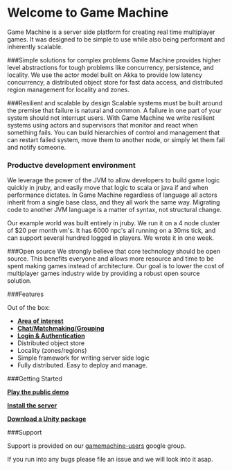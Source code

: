 
# Welcome to Game Machine

Game Machine is a server side platform for creating real time multiplayer games.  It was designed to be simple
to use while also being performant and inherently scalable.

###Simple solutions for complex problems
Game Machine provides higher level abstractions for tough problems like concurrency, persistence, and locality.  We use the actor model built on Akka to provide low latency concurrency, a distributed object store for fast data access, and distributed region management for locality and zones.

###Resilient and scalable by design
Scalable systems must be built around the premise that failure is natural and common.  A failure in one part of your system should not interrupt users.  With Game Machine we write resilient systems using actors and supervisors that monitor and react when something fails.  You can build hierarchies of control and management that can restart failed system, move them to another node, or simply let them fail and notify someone.

### Productve development environment
We leverage the power of the JVM to allow developers to build game logic quickly in jruby, and easily move that logic to scala or java if and when performance dictates. In Game Machine regardless of language all actors inherit from a single base class, and they all work the same way.  Migrating code to another JVM language is a matter of syntax, not structural change.

Our example world was built entirely in jruby.  We run it on a 4 node cluster of $20 per month vm's.  It has 6000 npc's all running on a 30ms tick, and can support several hundred logged in players.  We wrote it in one week.

###Open source
We strongly believe that core technology should be open source.  This benefits everyone and allows more resource and time to be spent making games instead of architecture.  Our goal is to lower the cost of multiplayer games industry wide by providing a robust open source solution.

###Features

Out of the box:

* **[Area of interest](https://github.com/gamemachine/gamemachine/wiki/Area-of-Interest)**
* **[Chat/Matchmaking/Grouping](https://github.com/gamemachine/gamemachine/wiki/Group-messaging)**
* **[Login & Authentication](https://github.com/gamemachine/gamemachine/wiki/Login-and-authentication)**
* Distributed object store
* Locality (zones/regions)
* Simple framework for writing server side logic
* Fully distributed.  Easy to deploy and manage.


###Getting Started

**[Play the public demo](https://github.com/gamemachine/gamemachine/wiki/Game-Machine-public-demo)**

**[Install the server](https://github.com/gamemachine/gamemachine/wiki/Installation)**

**[Download a Unity package](https://github.com/gamemachine/gamemachine/wiki/Unity-packages)**

  
 
###Support

Support is provided on our [gamemachine-users](https://groups.google.com/forum/#!forum/gamemachine-users) google group.

If you run into any bugs please file an issue and we will look into it asap.

